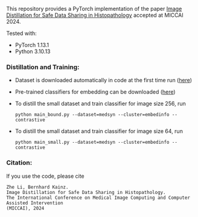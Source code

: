 
This repository provides a PyTorch implementation of the paper [Image Distillation for Safe Data Sharing in Histopathology](https://arxiv.org/abs/2406.13536) accepted at MICCAI 2024.

Tested with:

- PyTorch 1.13.1
- Python 3.10.13

### Distillation and Training:
* Dataset is downloaded automatically in code at the first time run ([here](https://medmnist.com/))

* Pre-trained classifiers for embedding can be downloaded ([here](https://drive.google.com/drive/folders/15xvSnOT8FHEVO4Yd9k9-oEhKAOz6NFJy?usp=sharing))

* To distill the small dataset and train classifier for image size 256, run 
  
  ``` run with contrastive loss
  python main_bound.py --dataset=medsyn --cluster=embedinfo --contrastive
  ```

* To distill the small dataset and train classifier for image size 64, run 
  
  ```# run with contrastive loss
  python main_small.py --dataset=medsyn --cluster=embedinfo --contrastive
  ```




### Citation:

If you use the code, please cite

    Zhe Li, Bernhard Kainz.
    Image Distillation for Safe Data Sharing in Histopathology.
    The International Conference on Medical Image Computing and Computer Assisted Intervention 
    (MICCAI), 2024
    
